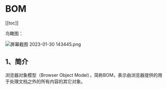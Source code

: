 # BOM

[[toc]]

鸟瞰图：

![屏幕截图 2023-01-30 143445.png](https://p6-juejin.byteimg.com/tos-cn-i-k3u1fbpfcp/c6825d62d05742b7a401f19d36ffc6ec~tplv-k3u1fbpfcp-watermark.image?)

## 1、简介

浏览器对象模型（Browser Object Model），简称BOM，表示由浏览器提供的用于处理文档之外的所有内容的其它对象。